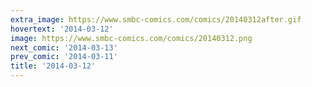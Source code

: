 ```yaml
---
extra_image: https://www.smbc-comics.com/comics/20140312after.gif
hovertext: '2014-03-12'
image: https://www.smbc-comics.com/comics/20140312.png
next_comic: '2014-03-13'
prev_comic: '2014-03-11'
title: '2014-03-12'
---
```


